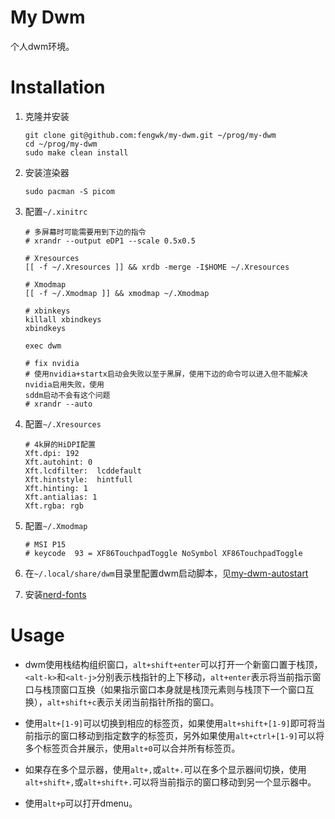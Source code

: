 # My Dwm

个人dwm环境。

# Installation

1. 克隆并安装

    ```shell
    git clone git@github.com:fengwk/my-dwm.git ~/prog/my-dwm
    cd ~/prog/my-dwm
    sudo make clean install
    ```

1. 安装渲染器

    ```shell
    sudo pacman -S picom
    ```

1. 配置`~/.xinitrc`

   ```shell
   # 多屏幕时可能需要用到下边的指令
   # xrandr --output eDP1 --scale 0.5x0.5

   # Xresources
   [[ -f ~/.Xresources ]] && xrdb -merge -I$HOME ~/.Xresources

   # Xmodmap
   [[ -f ~/.Xmodmap ]] && xmodmap ~/.Xmodmap

   # xbinkeys
   killall xbindkeys
   xbindkeys

   exec dwm

   # fix nvidia
   # 使用nvidia+startx启动会失败以至于黑屏，使用下边的命令可以进入但不能解决nvidia启用失败，使用
   sddm启动不会有这个问题
   # xrandr --auto
   ```

1. 配置`~/.Xresources`

   ```shell
   # 4k屏的HiDPI配置
   Xft.dpi: 192
   Xft.autohint: 0
   Xft.lcdfilter:  lcddefault
   Xft.hintstyle:  hintfull
   Xft.hinting: 1
   Xft.antialias: 1
   Xft.rgba: rgb
   ```

1. 配置`~/.Xmodmap`

   ```shell
   # MSI P15
   # keycode  93 = XF86TouchpadToggle NoSymbol XF86TouchpadToggle
   ```

1. 在`~/.local/share/dwm`目录里配置dwm启动脚本，见[my-dwm-autostart](https://github.com/fengwk/my-dwm-autostart)

1. 安装[nerd-fonts](https://github.com/ryanoasis/nerd-fonts)

# Usage

- dwm使用栈结构组织窗口，`alt+shift+enter`可以打开一个新窗口置于栈顶，`<alt-k>`和`<alt-j>`分别表示栈指针的上下移动，`alt+enter`表示将当前指示窗口与栈顶窗口互换（如果指示窗口本身就是栈顶元素则与栈顶下一个窗口互换），`alt+shift+c`表示关闭当前指针所指的窗口。

- 使用`alt+[1-9]`可以切换到相应的标签页，如果使用`alt+shift+[1-9]`即可将当前指示的窗口移动到指定数字的标签页，另外如果使用`alt+ctrl+[1-9]`可以将多个标签页合并展示，使用`alt+0`可以合并所有标签页。

- 如果存在多个显示器，使用`alt+,`或`alt+.`可以在多个显示器间切换，使用`alt+shift+,`或`alt+shift+.`可以将当前指示的窗口移动到另一个显示器中。

- 使用`alt+p`可以打开dmenu。
